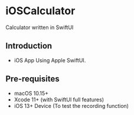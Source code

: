 # iOSCalculator
Calculator written in SwiftUI

Introduction
------------

- iOS App Using Apple SwiftUI.

Pre-requisites
--------------

- macOS 10.15+
- Xcode 11+ (with SwiftUI full features)
- iOS 13+ Device (To test the recording function)
